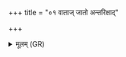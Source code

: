 +++
title = "०१ वाताज् जातो अन्तरिक्षाद्"

+++
<details><summary>मूलम् (GR)</summary>

वाताज् जातो अन्तरिक्षाद्  
विद्युतो ज्योतिषस् परि ।  
स नो हिरण्यजाः शङ्खः  
कृशनः पात्व् अंहसः ॥
</details>